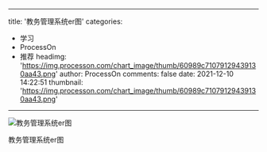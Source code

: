 
---
title: '教务管理系统er图'
categories: 
 - 学习
 - ProcessOn
 - 推荐
headimg: 'https://img.processon.com/chart_image/thumb/60989c71079129439130aa43.png'
author: ProcessOn
comments: false
date: 2021-12-10 14:22:51
thumbnail: 'https://img.processon.com/chart_image/thumb/60989c71079129439130aa43.png'
---

<div>   
<img class="thumb" alt="教务管理系统er图" src="https://img.processon.com/chart_image/thumb/60989c71079129439130aa43.png" referrerpolicy="no-referrer">
<p>教务管理系统er图</p>  
</div>
            